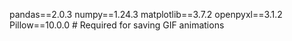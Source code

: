 pandas==2.0.3
numpy==1.24.3
matplotlib==3.7.2
openpyxl==3.1.2
Pillow==10.0.0  # Required for saving GIF animations